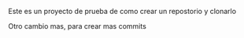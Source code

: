 Este es un proyecto de prueba de como crear un repostorio y clonarlo

Otro cambio mas, para crear mas commits



